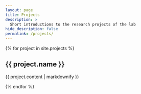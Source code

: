 ```yaml
---
layout: page
title: Projects
description: >
  Short introductions to the research projects of the lab
hide_description: false
permalink: /projects/
---
```


{% for project in site.projects %}
  <h2>{{ project.name }} </h2>
  <p>{{ project.content | markdownify }}</p>
{% endfor %}
